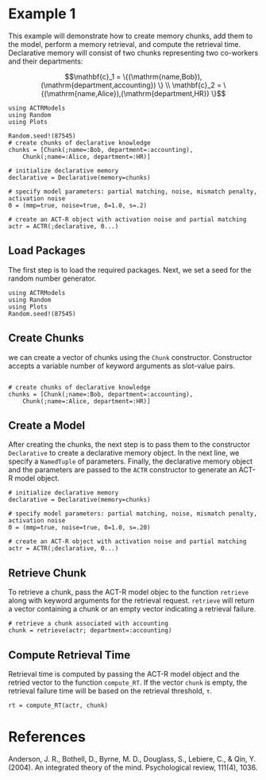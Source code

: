 # Example 1

This example will demonstrate how to create memory chunks, add them to the model, perform a memory retrieval, and compute the retrieval time. Declarative memory will consist of two chunks representing two co-workers and their departments: 

```math
\mathbf{c}_1 = \{(\mathrm{name,Bob}),(\mathrm{department,accounting}) \} \\

\mathbf{c}_2 = \{(\mathrm{name,Alice}),(\mathrm{department,HR}) \}
```


```@setup examplesetup1
using ACTRModels
using Random
using Plots

Random.seed!(87545)
# create chunks of declarative knowledge
chunks = [Chunk(;name=:Bob, department=:accounting),
    Chunk(;name=:Alice, department=:HR)]

# initialize declarative memory
declarative = Declarative(memory=chunks)

# specify model parameters: partial matching, noise, mismatch penalty, activation noise
Θ = (mmp=true, noise=true, δ=1.0, s=.2)  

# create an ACT-R object with activation noise and partial matching
actr = ACTR(;declarative, Θ...)
```
## Load Packages 
The first step is to load the required packages. Next, we set a seed for the random number generator.
```@example examplesetup1
using ACTRModels
using Random
using Plots
Random.seed!(87545)
```
## Create Chunks
we can create a vector of chunks using the `Chunk` constructor. Constructor accepts a variable number of keyword arguments as slot-value pairs.
```@example examplesetup1

# create chunks of declarative knowledge
chunks = [Chunk(;name=:Bob, department=:accounting),
    Chunk(;name=:Alice, department=:HR)]
```

## Create a Model
After creating the chunks, the next step is to pass them to the constructor `Declarative` to create a declarative memory object. In the next line, we specify a `NamedTuple` of parameters. Finally, the declarative memory object and the parameters are passed to the `ACTR` constructor to generate an ACT-R model object.
```@example examplesetup1
# initialize declarative memory
declarative = Declarative(memory=chunks)

# specify model parameters: partial matching, noise, mismatch penalty, activation noise
Θ = (mmp=true, noise=true, δ=1.0, s=.20)  

# create an ACT-R object with activation noise and partial matching
actr = ACTR(;declarative, Θ...)
```
## Retrieve Chunk 
To retrieve a chunk, pass the ACT-R model objec to the function `retrieve` along with keyword arguments for the retrieval request. `retrieve` will return a vector containing a chunk or an empty vector indicating a retrieval failure.
```@example examplesetup1
# retrieve a chunk associated with accounting
chunk = retrieve(actr; department=:accounting)
```

## Compute Retrieval Time
Retrieval time is computed by passing the ACT-R model object and the retried vector to the function `compute_RT`. If the vector `chunk` is empty, the retrieval failure time will be based on the retrieval threshold, `τ`.
```@example examplesetup1
rt = compute_RT(actr, chunk)
```

# References

Anderson, J. R., Bothell, D., Byrne, M. D., Douglass, S., Lebiere, C., & Qin, Y. (2004). An integrated theory of the mind. Psychological review, 111(4), 1036.